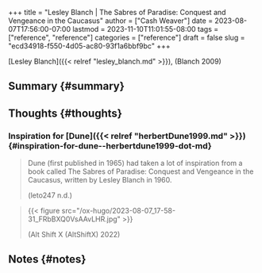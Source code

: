 +++
title = "Lesley Blanch | The Sabres of Paradise: Conquest and Vengeance in the Caucasus"
author = ["Cash Weaver"]
date = 2023-08-07T17:56:00-07:00
lastmod = 2023-11-10T11:01:55-08:00
tags = ["reference", "reference"]
categories = ["reference"]
draft = false
slug = "ecd34918-f550-4d05-ac80-93f1a6bbf9bc"
+++

[Lesley Blanch]({{< relref "lesley_blanch.md" >}}), (Blanch 2009)


## Summary {#summary}


## Thoughts {#thoughts}


### Inspiration for [Dune]({{< relref "herbertDune1999.md" >}}) {#inspiration-for-dune--herbertdune1999-dot-md}

> Dune (first published in 1965) had taken a lot of inspiration from a book called The Sabres of Paradise: Conquest and Vengeance in the Caucasus, written by Lesley Blanch in 1960.
>
> (leto247 n.d.)

<!--quoteend-->

> {{< figure src="/ox-hugo/2023-08-07_17-58-31_FRbBXQ0VsAAvLHR.jpg" >}}
>
> (Alt Shift X (AltShiftX) 2022)


## Notes {#notes}
